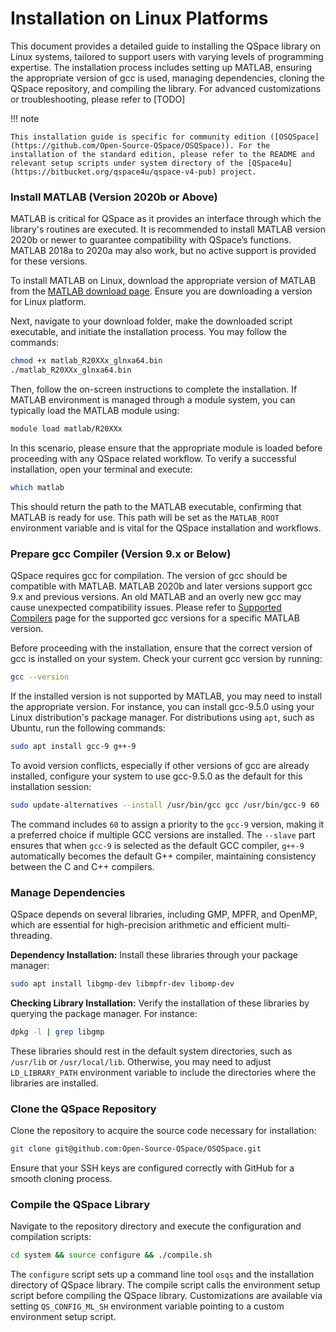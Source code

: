 # Installation on Linux Platforms

This document provides a detailed guide to installing the QSpace library on Linux systems, tailored to support users with varying levels of programming expertise. The installation process includes setting up MATLAB, ensuring the appropriate version of gcc is used, managing dependencies, cloning the QSpace repository, and compiling the library. For advanced customizations or troubleshooting, please refer to [TODO]

!!! note

    This installation guide is specific for community edition ([OSQSpace](https://github.com/Open-Source-QSpace/OSQSpace)). For the installation of the standard edition, please refer to the README and relevant setup scripts under system directory of the [QSpace4u](https://bitbucket.org/qspace4u/qspace-v4-pub) project.

### Install MATLAB (Version 2020b or Above)

MATLAB is critical for QSpace as it provides an interface through which the library's routines are executed. It is recommended to install MATLAB version 2020b or newer to guarantee compatibility with QSpace’s functions. MATLAB 2018a to 2020a may also work, but no active support is provided for these versions.

To install MATLAB on Linux, download the appropriate version of MATLAB from the [MATLAB download page](https://www.mathworks.com/products/matlab.html). Ensure you are downloading a version for Linux platform.

Next, navigate to your download folder, make the downloaded script executable, and initiate the installation process. You may follow the commands:

  ```bash
  chmod +x matlab_R20XXx_glnxa64.bin
  ./matlab_R20XXx_glnxa64.bin
  ```
Then, follow the on-screen instructions to complete the installation. If MATLAB environment is managed through a module system, you can typically load the MATLAB module using:

  ```bash
  module load matlab/R20XXx
  ```

In this scenario, please ensure that the appropriate module is loaded before proceeding with any QSpace related workflow. To verify a successful installation, open your terminal and execute:

  ```bash
  which matlab
  ```

This should return the path to the MATLAB executable, confirming that MATLAB is ready for use. This path will be set as the `MATLAB_ROOT` environment variable and is vital for the QSpace installation and workflows.

### Prepare gcc Compiler (Version 9.x or Below)

QSpace requires gcc for compilation. The version of gcc should be compatible with MATLAB. MATLAB 2020b and later versions support gcc 9.x and previous versions. An old MATLAB and an overly new gcc may cause unexpected compatibility issues. Please refer to [Supported Compilers](https://www.mathworks.com/support/requirements/previous-releases.html) page for the supported gcc versions for a specific MATLAB version.

Before proceeding with the installation, ensure that the correct version of gcc is installed on your system. Check your current gcc version by running:

  ```bash
  gcc --version
  ```

If the installed version is not supported by MATLAB, you may need to install the appropriate version. For instance, you can install gcc-9.5.0 using your Linux distribution's package manager. For distributions using `apt`, such as Ubuntu, run the following commands:

  ```bash
  sudo apt install gcc-9 g++-9
  ```

To avoid version conflicts, especially if other versions of gcc are already installed, configure your system to use gcc-9.5.0 as the default for this installation session:

  ```bash
  sudo update-alternatives --install /usr/bin/gcc gcc /usr/bin/gcc-9 60 --slave /usr/bin/g++ g++ /usr/bin/g++-9
  ```

The command includes `60` to assign a priority to the `gcc-9` version, making it a preferred choice if multiple GCC versions are installed. The `--slave` part ensures that when `gcc-9` is selected as the default GCC compiler, `g++-9` automatically becomes the default G++ compiler, maintaining consistency between the C and C++ compilers.

### Manage Dependencies

QSpace depends on several libraries, including GMP, MPFR, and OpenMP, which are essential for high-precision arithmetic and efficient multi-threading.

**Dependency Installation:** Install these libraries through your package manager:
  ```bash
  sudo apt install libgmp-dev libmpfr-dev libomp-dev
  ```

**Checking Library Installation:** Verify the installation of these libraries by querying the package manager. For instance:
  ```bash
  dpkg -l | grep libgmp
  ```

These libraries should rest in the default system directories, such as `/usr/lib` or `/usr/local/lib`. Otherwise, you may need to adjust `LD_LIBRARY_PATH` environment variable to include the directories where the libraries are installed.

### Clone the QSpace Repository

Clone the repository to acquire the source code necessary for installation:

```bash
git clone git@github.com:Open-Source-QSpace/OSQSpace.git
```

Ensure that your SSH keys are configured correctly with GitHub for a smooth cloning process.

### Compile the QSpace Library

Navigate to the repository directory and execute the configuration and compilation scripts:

```bash
cd system && source configure && ./compile.sh
```

The `configure` script sets up a command line tool `osqs` and the installation directory of QSpace library. The compile script calls the environment setup script before compiling the QSpace library. Customizations are available via setting `QS_CONFIG_ML_SH` environment variable pointing to a custom environment setup script.

&nbsp;
